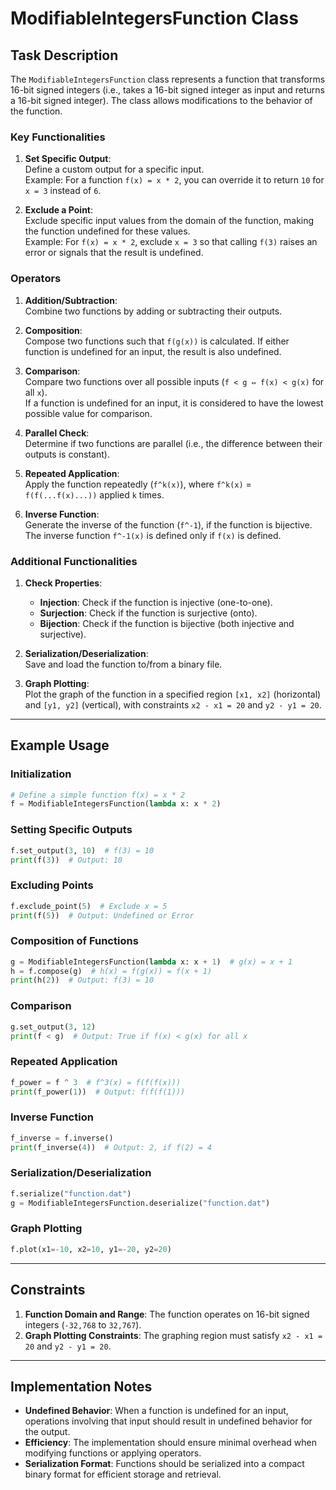 
# ModifiableIntegersFunction Class

## Task Description

The `ModifiableIntegersFunction` class represents a function that transforms 16-bit signed integers (i.e., takes a 16-bit signed integer as input and returns a 16-bit signed integer). The class allows modifications to the behavior of the function.

### Key Functionalities

1. **Set Specific Output**:  
   Define a custom output for a specific input.  
   Example: For a function `f(x) = x * 2`, you can override it to return `10` for `x = 3` instead of `6`.

2. **Exclude a Point**:  
   Exclude specific input values from the domain of the function, making the function undefined for these values.  
   Example: For `f(x) = x * 2`, exclude `x = 3` so that calling `f(3)` raises an error or signals that the result is undefined.

### Operators

1. **Addition/Subtraction**:  
   Combine two functions by adding or subtracting their outputs.  

2. **Composition**:  
   Compose two functions such that `f(g(x))` is calculated. If either function is undefined for an input, the result is also undefined.

3. **Comparison**:  
   Compare two functions over all possible inputs (`f < g ⇔ f(x) < g(x)` for all `x`).  
   If a function is undefined for an input, it is considered to have the lowest possible value for comparison.

4. **Parallel Check**:  
   Determine if two functions are parallel (i.e., the difference between their outputs is constant).

5. **Repeated Application**:  
   Apply the function repeatedly (`f^k(x)`), where `f^k(x)` = `f(f(...f(x)...))` applied `k` times.

6. **Inverse Function**:  
   Generate the inverse of the function (`f^-1`), if the function is bijective.  
   The inverse function `f^-1(x)` is defined only if `f(x)` is defined.

### Additional Functionalities

1. **Check Properties**:  
   - **Injection**: Check if the function is injective (one-to-one).
   - **Surjection**: Check if the function is surjective (onto).
   - **Bijection**: Check if the function is bijective (both injective and surjective).

2. **Serialization/Deserialization**:  
   Save and load the function to/from a binary file.

3. **Graph Plotting**:  
   Plot the graph of the function in a specified region `[x1, x2]` (horizontal) and `[y1, y2]` (vertical), with constraints `x2 - x1 = 20` and `y2 - y1 = 20`.

---

## Example Usage

### Initialization
```python
# Define a simple function f(x) = x * 2
f = ModifiableIntegersFunction(lambda x: x * 2)
```

### Setting Specific Outputs
```python
f.set_output(3, 10)  # f(3) = 10
print(f(3))  # Output: 10
```

### Excluding Points
```python
f.exclude_point(5)  # Exclude x = 5
print(f(5))  # Output: Undefined or Error
```

### Composition of Functions
```python
g = ModifiableIntegersFunction(lambda x: x + 1)  # g(x) = x + 1
h = f.compose(g)  # h(x) = f(g(x)) = f(x + 1)
print(h(2))  # Output: f(3) = 10
```

### Comparison
```python
g.set_output(3, 12)
print(f < g)  # Output: True if f(x) < g(x) for all x
```

### Repeated Application
```python
f_power = f ^ 3  # f^3(x) = f(f(f(x)))
print(f_power(1))  # Output: f(f(f(1)))
```

### Inverse Function
```python
f_inverse = f.inverse()
print(f_inverse(4))  # Output: 2, if f(2) = 4
```

### Serialization/Deserialization
```python
f.serialize("function.dat")
g = ModifiableIntegersFunction.deserialize("function.dat")
```

### Graph Plotting
```python
f.plot(x1=-10, x2=10, y1=-20, y2=20)
```

---

## Constraints

1. **Function Domain and Range**: The function operates on 16-bit signed integers (`-32,768` to `32,767`).
2. **Graph Plotting Constraints**: The graphing region must satisfy `x2 - x1 = 20` and `y2 - y1 = 20`.

---

## Implementation Notes

- **Undefined Behavior**: When a function is undefined for an input, operations involving that input should result in undefined behavior for the output.
- **Efficiency**: The implementation should ensure minimal overhead when modifying functions or applying operators.
- **Serialization Format**: Functions should be serialized into a compact binary format for efficient storage and retrieval.
